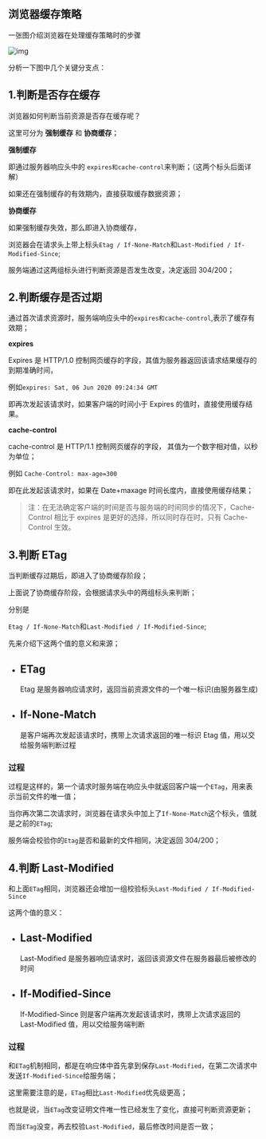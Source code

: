 ## 浏览器缓存策略

一张图介绍浏览器在处理缓存策略时的步骤

![img](//img.joyfred.com/vuepress/evo/brw-cache.jpg)

分析一下图中几个关键分支点：

## 1.判断是否存在缓存

浏览器如何判断当前资源是否存在缓存呢？

这里可分为 **强制缓存** 和 **协商缓存**；

**强制缓存**

即通过服务器响应头中的 `expires和cache-control`来判断；（这两个标头后面详解）

如果还在强制缓存的有效期内，直接获取缓存数据资源；

**协商缓存**

如果强制缓存失效，那么即进入协商缓存，

浏览器会在请求头上带上标头`Etag / If-None-Match`和`Last-Modified / If-Modified-Since`;

服务端通过这两组标头进行判断资源是否发生改变，决定返回 304/200；

## 2.判断缓存是否过期

通过首次请求资源时，服务端响应头中的`expires和cache-control`,表示了缓存有效期；

**expires**

Expires 是 HTTP/1.0 控制网页缓存的字段，其值为服务器返回该请求结果缓存的到期准确时间，

例如`expires: Sat, 06 Jun 2020 09:24:34 GMT`

即再次发起该请求时，如果客户端的时间小于 Expires 的值时，直接使用缓存结果。

**cache-control**

cache-control 是 HTTP/1.1 控制网页缓存的字段， 其值为一个数字相对值，以秒为单位；

例如 `Cache-Control: max-age=300`

即在此发起该请求时，如果在 Date+maxage 时间长度内，直接使用缓存结果；

> 注：在无法确定客户端的时间是否与服务端的时间同步的情况下，Cache-Control 相比于 expires 是更好的选择，所以同时存在时，只有 Cache-Control 生效。

## 3.判断 ETag

当判断缓存过期后，即进入了协商缓存阶段；

上面说了协商缓存阶段，会根据请求头中的两组标头来判断；

分别是

`Etag / If-None-Match`和`Last-Modified / If-Modified-Since`;

先来介绍下这两个值的意义和来源；

- ## ETag

  Etag 是服务器响应请求时，返回当前资源文件的一个唯一标识(由服务器生成)

- ## If-None-Match

  是客户端再次发起该请求时，携带上次请求返回的唯一标识 Etag 值，用以交给服务端判断过程

### 过程

过程是这样的，第一个请求时服务端在响应头中就返回客户端一个`ETag`，用来表示当前文件的唯一值；

当你再次第二次请求时，浏览器在请求头中加上了`If-None-Match`这个标头，值就是之前的`ETag`;

服务端会校验你的`Etag`是否和最新的文件相同，决定返回 304/200；

## 4.判断 Last-Modified

和上面`ETag`相同，浏览器还会增加一组校验标头`Last-Modified / If-Modified-Since`

这两个值的意义：

- ## Last-Modified

  Last-Modified 是服务器响应请求时，返回该资源文件在服务器最后被修改的时间

- ## If-Modified-Since

  If-Modified-Since 则是客户端再次发起该请求时，携带上次请求返回的 Last-Modified 值，用以交给服务端判断

### 过程

和`ETag`机制相同，都是在响应体中首先拿到保存`Last-Modified`，在第二次请求中发送`If-Modified-Since`给服务端；

这里需要注意的是，`ETag`相比`Last-Modified`优先级更高；

也就是说，当`ETag`改变证明文件唯一性已经发生了变化，直接可判断资源更新；

而当`ETag`没变，再去校验`Last-Modified`，最后修改时间是否一致；
